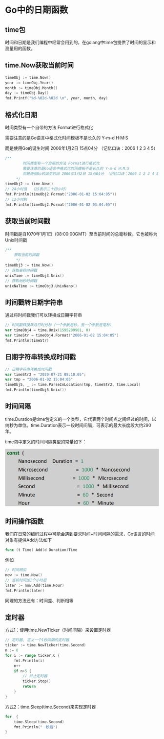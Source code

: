 # Go中的日期函数

## time包

时间和日期是我们编程中经常会用到的，在golang中time包提供了时间的显示和测量用的函数。

## time.Now获取当前时间

```go
timeObj := time.Now()
year := timeObj.Year()
month := timeObj.Month()
day := timeObj.Day()
fmt.Printf("%d-%02d-%02d \n", year, month, day)
```

## 格式化日期

时间类型有一个自带的方法 Format进行格式化

需要注意的是Go语言中格式化时间模板不是长久的 Y-m-d H:M:S

而是使用Go的诞生时间 2006年1月2日 15点04分 （记忆口诀：2006 1 2 3 4 5）

```go
/**
		时间类型有一个自带的方法 Format进行格式化
		需要注意的是Go语言中格式化时间模板不是长久的 Y-m-d H:M:S
		而是使用Go的诞生时间 2006年1月2日 15点04分 （记忆口诀：2006 1 2 3 4 5）
	 */
timeObj2 := time.Now()
// 24小时值  （15表示二十四小时）
fmt.Println(timeObj2.Format("2006-01-02 15:04:05"))
// 12小时制
fmt.Println(timeObj2.Format("2006-01-02 03:04:05"))
```

## 获取当前时间戳

时间戳是自1070年1月1日（08:00:00GMT）至当前时间的总毫秒数。它也被称为Unix时间戳

```go
/**
	获取当前时间戳
	 */
timeObj3 := time.Now()
// 获取毫秒时间戳
unixTime := timeObj3.Unix()
// 获取纳秒时间戳
unixNaTime := timeObj3.UnixNano()
```

## 时间戳转日期字符串

通过将时间戳我们可以转换成日期字符串

```go
// 时间戳转换年月日时分秒（一个参数是秒，另一个参数是毫秒）
var timeObj4 = time.Unix(1595289901, 0)
var timeStr = timeObj4.Format("2006-01-02 15:04:05")
fmt.Println(timeStr)
```

## 日期字符串转换成时间戳

```go
// 日期字符串转换成时间戳
var timeStr2 = "2020-07-21 08:10:05";
var tmp = "2006-01-02 15:04:05"
timeObj5, _ := time.ParseInLocation(tmp, timeStr2, time.Local)
fmt.Println(timeObj5.Unix())
```

## 时间间隔

time.Duration是time包定义的一个类型，它代表两个时间点之间经过的时间，以纳秒为单位。time.Duration表示一段时间间隔，可表示的最大长度段大约290年。

time包中定义的时间间隔类型的常量如下：

![image-20200721081402315](images/image-20200721081402315.png)

## 时间操作函数



我们在日常的编码过程中可能会遇到要求时间+时间间隔的需求，Go语言的时间对象有提供Add方法如下

```go
func (t Time) Add(d Duration)Time
```

例如

```go
// 时间相加
now := time.Now()
// 当前时间加1个小时后
later := now.Add(time.Hour)
fmt.Println(later)
```

同理的方法还有：时间差、判断相等

## 定时器

方式1：使用time.NewTicker（时间间隔）来设置定时器

```go
// 定时器, 定义一个1秒间隔的定时器
ticker := time.NewTicker(time.Second)
n := 0
for i := range ticker.C {
    fmt.Println(i)
    n++
    if n>5 {
        // 终止定时器
        ticker.Stop()
        return
    }
}
```

方式2：time.Sleep(time.Second)来实现定时器

```go
for  {
    time.Sleep(time.Second)
    fmt.Println("一秒后")
}
```

